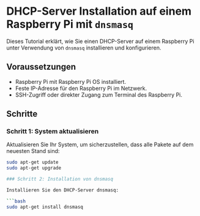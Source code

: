 # DHCP-Server Installation auf einem Raspberry Pi mit `dnsmasq`

Dieses Tutorial erklärt, wie Sie einen DHCP-Server auf einem Raspberry Pi unter Verwendung von `dnsmasq` installieren und konfigurieren.

## Voraussetzungen

- Raspberry Pi mit Raspberry Pi OS installiert.
- Feste IP-Adresse für den Raspberry Pi im Netzwerk.
- SSH-Zugriff oder direkter Zugang zum Terminal des Raspberry Pi.

## Schritte

### Schritt 1: System aktualisieren

Aktualisieren Sie Ihr System, um sicherzustellen, dass alle Pakete auf dem neuesten Stand sind:

```bash
sudo apt-get update
sudo apt-get upgrade

### Schritt 2: Installation von dnsmasq

Installieren Sie den DHCP-Server dnsmasq:

```bash
sudo apt-get install dnsmasq
